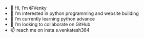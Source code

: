 - 👋 Hi, I’m @Venky
- 👀 I’m interested in python programming and website building
- 🌱 I’m currently learning python advance
- 💞️ I’m looking to collaborate on GitHub
- 📫 reach me on insta s.venkatesh364

<!---
Venky2028/Venky2028 is a ✨ special ✨ repository because its `README.md` (this file) appears on your GitHub profile.
You can click the Preview link to take a look at your changes.
--->
